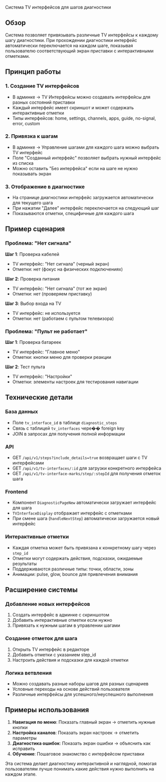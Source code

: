 Система TV интерфейсов для шагов диагностики

## Обзор

Система позволяет привязывать различные TV интерфейсы к каждому шагу диагностики. При прохождении диагностики интерфейс автоматически переключается на каждом шаге, показывая пользователю соответствующий экран приставки с интерактивными отметками.

## Принцип работы

### 1. Создание TV интерфейсов
- В админке → TV Интерфейсы можно создавать интерфейсы для разных состояний приставки
- Каждый интерфейс имеет скриншот и может содержать интерактивные отметки
- Типы интерфейсов: home, settings, channels, apps, guide, no-signal, error, custom

### 2. Привязка к шагам
- В админке → Управление шагами для каждого шага можно выбрать TV интерфейс
- Поле "Созданный интерфейс" позволяет выбрать нужный интерфейс из списка
- Можно оставить "Без интерфейса" если на шаге не нужно показывать экран

### 3. Отображение в диагностике
- На странице диагностики интерфейс загружается автоматически для текущего шага
- При нажатии "Далее" интерфейс переключается на следующий шаг
- Показываются отметки, специфичные для каждого шага

## Пример сценария

### Проблема: "Нет сигнала"

**Шаг 1**: Проверка кабелей
- TV интерфейс: "Нет сигнала" (черный экран)
- Отметки: нет (фокус на физических подключениях)

**Шаг 2**: Проверка питания  
- TV интерфейс: "Нет сигнала" (тот же экран)
- Отметки: нет (проверяем приставку)

**Шаг 3**: Выбор входа на TV
- TV интерфейс: не используется
- Отметки: нет (работаем с пультом телевизора)

### Проблема: "Пульт не работает"

**Шаг 1**: Проверка батареек
- TV интерфейс: "Главное меню" 
- Отметки: кнопки меню для проверки реакции

**Шаг 2**: Тест пульта
- TV интерфейс: "Настройки"
- Отметки: элементы настроек для тестирования навигации

## Технические детали

### База данных
- Поле `tv_interface_id` в таблице `diagnostic_steps`
- Связь с таблицей `tv_interfaces` чере�� foreign key
- JOIN в запросах для получения полной информации

### API
- GET `/api/v1/steps?include_details=true` возвращает шаги с TV интерфейсами
- GET `/api/v1/tv-interfaces/:id` для загрузки конкретного интерфейса
- GET `/api/v1/tv-interface-marks/step/:stepId` для получения отметок шага

### Frontend
- Компонент `DiagnosticPageNew` автоматически загружает интерфейс для шага
- `TVInterfaceDisplay` отображает интерфейс с отметками
- При смене шага (`handleNextStep`) автоматически загружается новый интерфейс

### Интерактивные отметки
- Каждая отметка может быть привязана к конкретному шагу через `step_id`
- Отметки могут содержать действия, подсказки, ожидаемые результаты
- Поддерживаются различные типы: точки, области, зоны
- Анимации: pulse, glow, bounce для привлечения внимания

## Расширение системы

### Добавление новых интерфейсов
1. Создать интерфейс в админке с скриншотом
2. Добавить интерактивные отметки если нужно
3. Привязать к нужным шагам в управлении шагами

### Создание отметок для шага
1. Открыть TV интерфейс в редакторе
2. Добавить отметки с указанием step_id
3. Настроить действия и подсказки для каждой отметки

### Логика ветвления
- Можно создавать разные наборы шагов для разных сценариев
- Условные переходы на основе действий пользователя
- Различные интерфейсы для успешного/неуспешного выполнения

## Примеры использования

1. **Навигация по меню**: Показать главный экран → отметить нужные кнопки
2. **Настройка каналов**: Показать экран настроек → отметить параметры
3. **Диагностика ошибок**: Показать экран ошибки → объяснить как исправить
4. **Обучение**: Пошаговое знакомство с интерфейсом приставки

Эта система делает диагностику интерактивной и наглядной, помогая пользователям лучше понимать какие действия нужно выполнить на каждом этапе.
